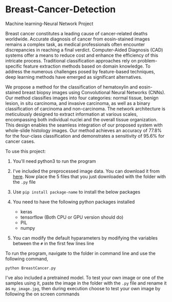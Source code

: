 # Breast-Cancer-Detection
Machine learning-Neural Network Project

Breast cancer constitutes a leading cause of cancer-related deaths worldwide. Accurate diagnosis of cancer from eosin-stained images remains a complex task, as medical professionals often encounter discrepancies in reaching a final verdict. Computer-Aided Diagnosis (CAD) systems offer a means to reduce cost and enhance the efficiency of this intricate process. Traditional classification approaches rely on problem-specific feature extraction methods based on domain knowledge. To address the numerous challenges posed by feature-based techniques, deep learning methods have emerged as significant alternatives.

We propose a method for the classification of hematoxylin and eosin-stained breast biopsy images using Convolutional Neural Networks (CNNs). Our method classifies images into four categories: normal tissue, benign lesion, in situ carcinoma, and invasive carcinoma, as well as a binary classification of carcinoma and non-carcinoma. The network architecture is meticulously designed to extract information at various scales, encompassing both individual nuclei and the overall tissue organization. This design enables the seamless integration of our proposed system with whole-slide histology images. Our method achieves an accuracy of 77.8% for the four-class classification and demonstrates a sensitivity of 95.6% for cancer cases.

To use this project:

1. You'll need python3 to run the program

2. I've included the preprocessed image data. You can download it from [here](https://drive.google.com/open?id=17LR9ssbENit-3vsEAM63FptNasB5AHrr). Now place the 5 files that you just downloaded with the folder with the `.py` file

3. Use `pip install package-name` to install the below packages

4. You need to have the following python packages installed
	* keras
	* tensorflow (Both CPU or GPU version should do)
	* PIL
	* numpy

5. You can modify the default hyparameters by modifying the variables between the `#` in the first few lines line

To run the program, navigate to the folder in command line and use the following command,
```
python BreastCancer.py
```
I've also included a pretrained model. To test your own image or one of the samples using it, paste the image in the folder with the `.py` file and rename it as `my_image.jpg`, then during execution choose to test your own image by following the on screen commands
